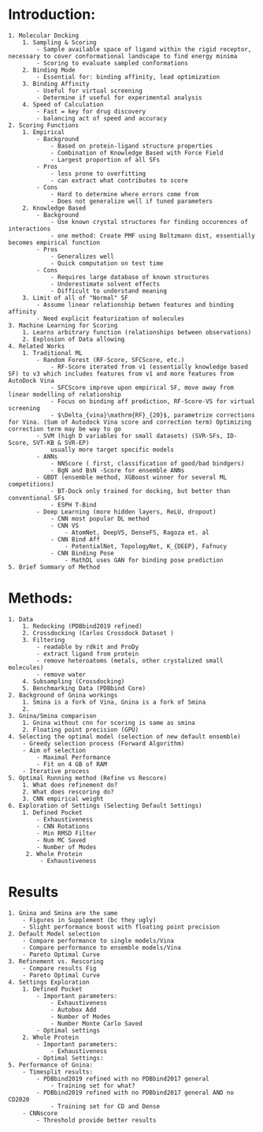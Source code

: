 # Introduction:
	1. Molecular Docking
		1. Sampling & Scoring
			- Sample available space of ligand within the rigid receptor, necessary to cover conformational landscape to find energy minima
			- Scoring to evaluate sampled conformations
		2. Binding Mode
			- Essential for: binding affinity, lead optimization
		3. Binding Affinity
			- Useful for virtual screening
			- Determine if useful for experimental analysis
		4. Speed of Calculation
			- Fast = key for drug discovery
			- balancing act of speed and accuracy
	2. Scoring Functions
		1. Empirical
			- Background
				- Based on protein-ligand structure properties
				- Combination of Knowledge Based with Force Field
                - Largest proportion of all SFs
			- Pros
				- less prone to overfitting
				- can extract what contributes to score
			- Cons
				- Hard to determine where errors come from
				- Does not generalize well if tuned parameters
		2. Knowledge Based
			- Background
				- Use known crystal structures for finding occurences of interactions
				- one method: Create PMF using Boltzmann dist, essentially becomes empirical function
			- Pros
				- Generalizes well
				- Quick computation on test time
			- Cons
				- Requires large database of known structures
				- Underestimate solvent effects
				- Difficult to understand meaning
		3. Limit of all of "Normal" SF
            - Assume linear relationship betwen features and binding affinity
            - Need explicit featurization of molecules
	3. Machine Learning for Scoring
		1. Learns arbitrary function (relationships between observations)
		2. Explosion of Data allowing
	4. Related Works
        1. Traditional ML
            - Random Forest (RF-Score, SFCScore, etc.)
                - RF-Score iterated from v1 (essentially knowledge based SF) to v3 which includes features from v1 and more features from AutoDock Vina
                - SFCScore improve upon empirical SF, move away from linear modelling of relationship
                - Focus on binding aff prediction, RF-Score-VS for virtual screening
                - $\Delta_{vina}\mathrm{RF}_{20}$, parametrize corrections for Vina. (Sum of Autodock Vina score and correction term) Optimizing correction term may be way to go
            - SVM (high D variables for small datasets) (SVR-SFs, ID-Score, SVT-KB & SVR-EP)
                usually more target specific models
            - ANNs
                - NNScore ( first, classification of good/bad bindgers)
                - BgN and BsN -Score for ensemble ANNs
            - GBDT (ensemble method, XGBoost winner for several ML competitions)
                - BT-Dock only trained for docking, but better than conventional SFs
                - ESPH T-Bind
            - Deep Learning (more hidden layers, ReLU, dropout)
                - CNN most popular DL method
                - CNN VS
                    - AtomNet, DeepVS, DenseFS, Ragoza et. al
                - CNN Bind Aff
                    - PotentialNet, TopologyNet, K_{DEEP}, Fafnucy
                - CNN Binding Pose
                    - MathDL uses GAN for binding pose prediction
	5. Brief Summary of Method


# Methods:
    1. Data
        1. Redocking (PDBbind2019 refined)
        2. Crossdocking (Carlos Crossdock Dataset )
        3. Filtering
            - readable by rdkit and ProDy
            - extract ligand from protein
            - remove heteroatoms (metals, other crystalized small molecules) 
            - remove water
        4. Subsampling (Crossdocking)
        5. Benchmarking Data (PDBbind Core)
	2. Background of Gnina workings
        1. Smina is a fork of Vina, Gnina is a fork of Smina
        2. 
    3. Gnina/Smina comparison
        1. Gnina without cnn for scoring is same as smina
        2. Floating point precision (GPU)
    4. Selecting the optimal model (selection of new default ensemble)
        - Greedy selection process (Forward Algorithm)
        - Aim of selection
            - Maximal Performance
            - Fit on 4 GB of RAM
        - Iterative process
    5. Optimal Running method (Refine vs Rescore)
        1. What does refinement do?
        2. What does rescoring do?
        3. CNN empirical weight
    6. Exploration of Settings (Selecting Default Settings)
        1. Defined Pocket
            - Exhaustiveness 
            - CNN Rotations 
            - Min RMSD Filter 
            - Num MC Saved 
            - Number of Modes
         2. Whole Protein
             - Exhaustiveness
# Results
    1. Gnina and Smina are the same
        - Figures in Supplement (bc they ugly)
        - Slight performance boost with floating point precision
    2. Default Model selection
        - Compare performance to single models/Vina
        - Compare performance to ensemble models/Vina
        - Pareto Optimal Curve
    3. Refinement vs. Rescoring
        - Compare results Fig
        - Pareto Optimal Curve
    4. Settings Exploration
        1. Defined Pocket
            - Important parameters:
                - Exhaustiveness
                - Autobox Add
                - Number of Modes
                - Number Monte Carlo Saved
            - Optimal settings
        2. Whole Protein
            - Important parameters:
                - Exhaustiveness
            - Optimal Settings:
    5. Performance of Gnina:
        - Timesplit results:
            - PDBbind2019 refined with no PDBbind2017 general
                - Training set for what?
            - PDBbind2019 refined with no PDBbind2017 general AND no CD2020
                - Training set for CD and Dense
        - CNNscore
            - Threshold provide better results

